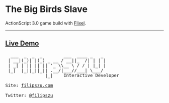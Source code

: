 The Big Birds Slave
===
ActionScript 3.0 game build with [Flixel](http://flixel.org).
***
[Live Demo](http://filipszu.com/demo/TBBS/)
---
<pre>
  ___  _  _  _        ___  ____ _   _ 
 | __|(_)| |(_) _ __ / __||_  /| | | |
 | _| | || || || '_ \\__ \ / / | |_| |
 |_|  |_||_||_|| .__/|___//___| \___/ 
               |_|    Interactive Developer

Site: <a href="http://www.filipszu.com/" title="Click to go to FilipSZU's homesite!">filipszu.com</a>

Twitter: <a href="https://twitter.com/filipszu" title="Click to go to FilipSZU's Twitter!">@filipszu</a>
</pre>
